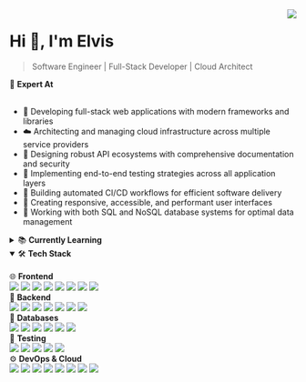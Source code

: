 <img align="right" src="https://visitor-badge.laobi.icu/badge?page_id=gisioraelvis.gisioraelvis">

# Hi 👋, I'm Elvis

> Software Engineer | Full-Stack Developer | Cloud Architect

<summary>🔧 <b>Expert At</b></summary>
<br>

- 🚀 Developing full-stack web applications with modern frameworks and libraries
- ☁️ Architecting and managing cloud infrastructure across multiple service providers
- 🔌 Designing robust API ecosystems with comprehensive documentation and security
- 🧪 Implementing end-to-end testing strategies across all application layers
- 🔄 Building automated CI/CD workflows for efficient software delivery
- 📱 Creating responsive, accessible, and performant user interfaces
- 💾 Working with both SQL and NoSQL database systems for optimal data management

<details>
<summary>📚 <b>Currently Learning</b></summary>
<br>
I'm focused on Solutions Architecture and Systems Scalability and Availability.

- 🏗️ Enterprise-level architectural patterns for distributed systems
- ☁️ Multi-cloud deployment strategies and best practices
- 🔄 High-availability design patterns for mission-critical applications
- 🧩 Microservices orchestration at scale
- 💰 Cloud cost optimization and resource governance
</details>

<details open>
<summary> 🛠️ <b>Tech Stack</b></summary>
<br>
<summary>🌐 <b>Frontend</b></summary>
<img src="https://img.shields.io/badge/-HTML5-E34F26?style=flat&logo=html5&logoColor=white" />
<img src="https://img.shields.io/badge/-CSS3-1572B6?style=flat&logo=css3" />
<img src="https://img.shields.io/badge/-JavaScript-F7DF1E?style=flat&logo=javascript&logoColor=black" />
<img src="https://img.shields.io/badge/-TypeScript-3178C6?style=flat&logo=typescript&logoColor=white" />
<img src="https://img.shields.io/badge/-React-61DAFB?style=flat&logo=react&logoColor=black" />
<img src="https://img.shields.io/badge/-Next.js-000000?style=flat&logo=next.js" />
<img src="https://img.shields.io/badge/-Angular-DD0031?style=flat&logo=angular" />
<img src="https://img.shields.io/badge/-Tailwind-06B6D4?style=flat&logo=tailwindcss&logoColor=white" />

<summary>🚀 <b>Backend</b></summary>
<img src="https://img.shields.io/badge/-Node.js-339933?style=flat&logo=node.js&logoColor=white" />
<img src="https://img.shields.io/badge/-Express-000000?style=flat&logo=express" />
<img src="https://img.shields.io/badge/-NestJS-E0234E?style=flat&logo=nestjs&logoColor=white" />
<img src="https://img.shields.io/badge/-Java-007396?style=flat&logo=java&logoColor=white" />
<img src="https://img.shields.io/badge/-Spring-6DB33F?style=flat&logo=spring&logoColor=white" />
<img src="https://img.shields.io/badge/-C%23-239120?style=flat&logo=csharp&logoColor=white" />
<img src="https://img.shields.io/badge/-.NET-512BD4?style=flat&logo=dotnet" />

<summary>💾 <b>Databases</b></summary>
<img src="https://img.shields.io/badge/-MongoDB-47A248?style=flat&logo=mongodb&logoColor=white" />
<img src="https://img.shields.io/badge/-PostgreSQL-4169E1?style=flat&logo=postgresql&logoColor=white" />
<img src="https://img.shields.io/badge/-MySQL-4479A1?style=flat&logo=mysql&logoColor=white" />
<img src="https://img.shields.io/badge/-SQL_Server-CC2927?style=flat&logo=microsoftsqlserver&logoColor=white" />
<img src="https://img.shields.io/badge/-SQLite-003B57?style=flat&logo=sqlite&logoColor=white" />
<img src="https://img.shields.io/badge/-Redis-DC382D?style=flat&logo=redis&logoColor=white" />

<!-- Testing -->
<summary>🧪 <b>Testing</b></summary>
<img src="https://img.shields.io/badge/-Jest-C21325?style=flat&logo=jest&logoColor=white" />
<img src="https://img.shields.io/badge/-JUnit-25A162?style=flat&logo=junit5&logoColor=white" />
<img src="https://img.shields.io/badge/-Cypress-17202C?style=flat&logo=cypress&logoColor=white" />
<img src="https://img.shields.io/badge/-Playwright-2EAD33?style=flat&logo=playwright&logoColor=white" />
<img src="https://img.shields.io/badge/-Postman-FF6C37?style=flat&logo=postman&logoColor=white" />

<summary>⚙️ <b>DevOps & Cloud</b></summary>
<img src="https://img.shields.io/badge/-Azure-0078D4?style=flat&logo=microsoftazure" />
<img src="https://img.shields.io/badge/-AWS-232F3E?style=flat&logo=amazonaws" />
<img src="https://img.shields.io/badge/-GCP-4285F4?style=flat&logo=googlecloud&logoColor=white" />
<img src="https://img.shields.io/badge/-Docker-2496ED?style=flat&logo=docker&logoColor=white" />
<img src="https://img.shields.io/badge/-Kubernetes-326CE5?style=flat&logo=kubernetes&logoColor=white" />
<img src="https://img.shields.io/badge/-GitHub_Actions-2088FF?style=flat&logo=githubactions&logoColor=white" />
<img src="https://img.shields.io/badge/-Azure_DevOps-0078D7?style=flat&logo=azuredevops&logoColor=white" />
<img src="https://img.shields.io/badge/-Terraform-7B42BC?style=flat&logo=terraform&logoColor=white" />
</details>
